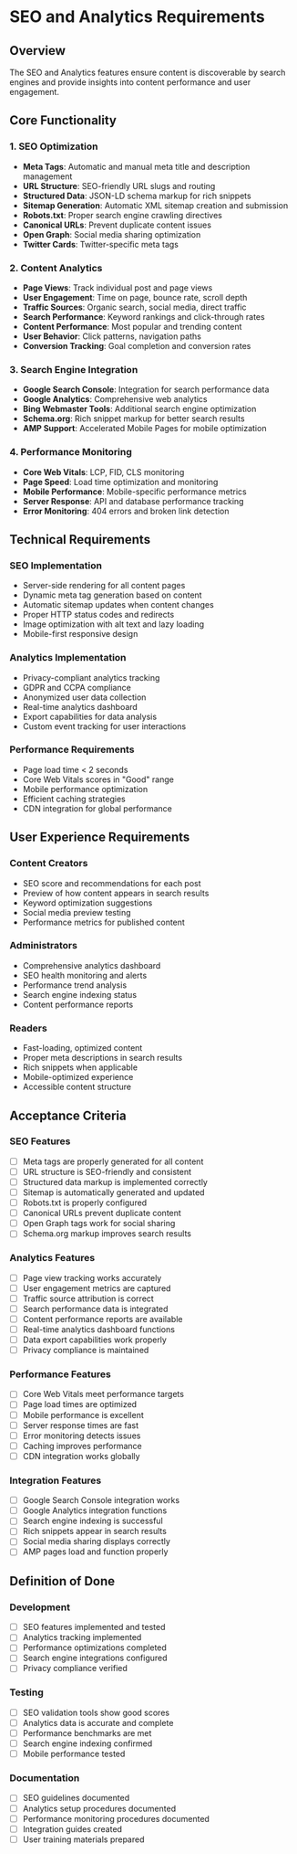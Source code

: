 # SEO and Analytics Requirements

## Overview
The SEO and Analytics features ensure content is discoverable by search engines and provide insights into content performance and user engagement.

## Core Functionality

### 1. SEO Optimization
- **Meta Tags**: Automatic and manual meta title and description management
- **URL Structure**: SEO-friendly URL slugs and routing
- **Structured Data**: JSON-LD schema markup for rich snippets
- **Sitemap Generation**: Automatic XML sitemap creation and submission
- **Robots.txt**: Proper search engine crawling directives
- **Canonical URLs**: Prevent duplicate content issues
- **Open Graph**: Social media sharing optimization
- **Twitter Cards**: Twitter-specific meta tags

### 2. Content Analytics
- **Page Views**: Track individual post and page views
- **User Engagement**: Time on page, bounce rate, scroll depth
- **Traffic Sources**: Organic search, social media, direct traffic
- **Search Performance**: Keyword rankings and click-through rates
- **Content Performance**: Most popular and trending content
- **User Behavior**: Click patterns, navigation paths
- **Conversion Tracking**: Goal completion and conversion rates

### 3. Search Engine Integration
- **Google Search Console**: Integration for search performance data
- **Google Analytics**: Comprehensive web analytics
- **Bing Webmaster Tools**: Additional search engine optimization
- **Schema.org**: Rich snippet markup for better search results
- **AMP Support**: Accelerated Mobile Pages for mobile optimization

### 4. Performance Monitoring
- **Core Web Vitals**: LCP, FID, CLS monitoring
- **Page Speed**: Load time optimization and monitoring
- **Mobile Performance**: Mobile-specific performance metrics
- **Server Response**: API and database performance tracking
- **Error Monitoring**: 404 errors and broken link detection

## Technical Requirements

### SEO Implementation
- Server-side rendering for all content pages
- Dynamic meta tag generation based on content
- Automatic sitemap updates when content changes
- Proper HTTP status codes and redirects
- Image optimization with alt text and lazy loading
- Mobile-first responsive design

### Analytics Implementation
- Privacy-compliant analytics tracking
- GDPR and CCPA compliance
- Anonymized user data collection
- Real-time analytics dashboard
- Export capabilities for data analysis
- Custom event tracking for user interactions

### Performance Requirements
- Page load time < 2 seconds
- Core Web Vitals scores in "Good" range
- Mobile performance optimization
- Efficient caching strategies
- CDN integration for global performance

## User Experience Requirements

### Content Creators
- SEO score and recommendations for each post
- Preview of how content appears in search results
- Keyword optimization suggestions
- Social media preview testing
- Performance metrics for published content

### Administrators
- Comprehensive analytics dashboard
- SEO health monitoring and alerts
- Performance trend analysis
- Search engine indexing status
- Content performance reports

### Readers
- Fast-loading, optimized content
- Proper meta descriptions in search results
- Rich snippets when applicable
- Mobile-optimized experience
- Accessible content structure

## Acceptance Criteria

### SEO Features
- [ ] Meta tags are properly generated for all content
- [ ] URL structure is SEO-friendly and consistent
- [ ] Structured data markup is implemented correctly
- [ ] Sitemap is automatically generated and updated
- [ ] Robots.txt is properly configured
- [ ] Canonical URLs prevent duplicate content
- [ ] Open Graph tags work for social sharing
- [ ] Schema.org markup improves search results

### Analytics Features
- [ ] Page view tracking works accurately
- [ ] User engagement metrics are captured
- [ ] Traffic source attribution is correct
- [ ] Search performance data is integrated
- [ ] Content performance reports are available
- [ ] Real-time analytics dashboard functions
- [ ] Data export capabilities work properly
- [ ] Privacy compliance is maintained

### Performance Features
- [ ] Core Web Vitals meet performance targets
- [ ] Page load times are optimized
- [ ] Mobile performance is excellent
- [ ] Server response times are fast
- [ ] Error monitoring detects issues
- [ ] Caching improves performance
- [ ] CDN integration works globally

### Integration Features
- [ ] Google Search Console integration works
- [ ] Google Analytics integration functions
- [ ] Search engine indexing is successful
- [ ] Rich snippets appear in search results
- [ ] Social media sharing displays correctly
- [ ] AMP pages load and function properly

## Definition of Done

### Development
- [ ] SEO features implemented and tested
- [ ] Analytics tracking implemented
- [ ] Performance optimizations completed
- [ ] Search engine integrations configured
- [ ] Privacy compliance verified

### Testing
- [ ] SEO validation tools show good scores
- [ ] Analytics data is accurate and complete
- [ ] Performance benchmarks are met
- [ ] Search engine indexing confirmed
- [ ] Mobile performance tested

### Documentation
- [ ] SEO guidelines documented
- [ ] Analytics setup procedures documented
- [ ] Performance monitoring procedures documented
- [ ] Integration guides created
- [ ] User training materials prepared
